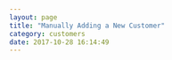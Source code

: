 ```yaml
---
layout: page
title: "Manually Adding a New Customer"
category: customers
date: 2017-10-28 16:14:49
---
```



